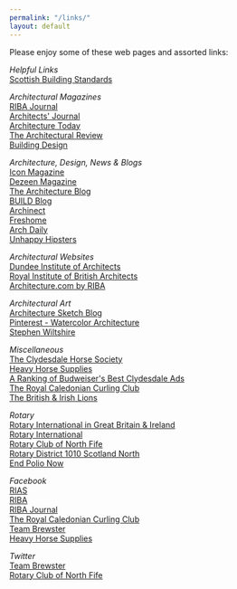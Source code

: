 ```yaml
---
permalink: "/links/"
layout: default
---
```


Please enjoy some of these web pages and assorted links:

*Helpful Links*  
[Scottish Building Standards](http://www.gov.scot/Topics/Built-Environment/Building/Building-standards)  

*Architectural Magazines*  
[RIBA Journal](https://www.ribaj.com)  
[Architects' Journal](https://www.architectsjournal.co.uk)  
[Architecture Today ](http://www.architecturetoday.co.uk)  
[The Architectural Review](http://www.architectural-review.com)  
[Building Design](http://www.bdonline.co.uk)  

*Architecture, Design, News & Blogs*  
[Icon Magazine](http://www.iconeye.com)  
[Dezeen Magazine](http://www.dezeen.com)  
[The Architecture Blog](http://www.architectureblog.tumblr.com)  
[BUILD Blog](http://blog.buildllc.com)  
[Archinect](http://www.archinect.com)  
[Freshome](http://www.freshome.com)  
[Arch Daily](http://www.archdaily.com)  
[Unhappy Hipsters](http://www.unhappyhipsters.com)  

*Architectural Websites*  
[Dundee Institute of Architects](https://diadundee.wordpress.com/)  
[Royal Institute of British Architects](http://www.rias.org.uk)  
[Architecture.com by RIBA](https://www.architecture.com)  

*Architectural Art*  
[Architecture Sketch Blog](http://architecturesketch.tumblr.com/)  
[Pinterest - Watercolor Architecture](https://www.pinterest.com/explore/watercolor-architecture)  
[Stephen Wiltshire](https://www.stephenwiltshire.co.uk)  

*Miscellaneous*  
[The Clydesdale Horse Society](http:/www.clydesdalehorsesociety.com)  
[Heavy Horse Supplies](http://www.heavyhorsesupplies.co.uk/)  
[A Ranking of Budweiser's Best Clydesdale Ads](http://www.zimbio.com/A+Ranking+of+Budweiser's+Best+Clydesdale+Ads/articles)  
[The Royal Caledonian Curling Club](http://www.royalcaledoniancurlingclub.org)  
[The British & Irish Lions](http://www.lionsrugby.com)  
 
*Rotary*  
[Rotary International in Great Britain & Ireland](http://www.rotarygbi.org)  
[Rotary International](http://www.rotary.org)  
[Rotary Club of North Fife](http://www.northfiferotary.org.uk)  
[Rotary District 1010 Scotland North](http://www.rotary-ribi.org/districts/homepage.php?DistrictNo=1010)  
[End Polio Now](http://www.endpolio.org)

*Facebook*  
[RIAS](https://www.facebook.com/RIASorg)  
[RIBA](https://www.facebook.com/RIBAarchitecture)  
[RIBA Journal](https://www.facebook.com/RIBAJ.London)  
[The Royal Caledonian Curling Club](https://www.facebook.com/royalcaledoniancurlingclub)  
[Team Brewster](https://www.facebook.com/pages/Team-Brewster/758729060851763)  
[Heavy Horse Supplies](https://www.facebook.com/HeavyHorseSupplies)  

*Twitter*  
[Team Brewster](http://www.twitter.com/team_brewster)  
[Rotary Club of North Fife](http://www.twitter.com/northfiferotary)  
